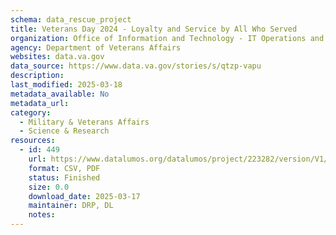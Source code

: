 ```yaml
---
schema: data_rescue_project 
title: Veterans Day 2024 - Loyalty and Service by All Who Served
organization: Office of Information and Technology - IT Operations and Services (ITOPS)
agency: Department of Veterans Affairs
websites: data.va.gov
data_source: https://www.data.va.gov/stories/s/qtzp-vapu
description: 
last_modified: 2025-03-18
metadata_available: No
metadata_url: 
category:
  - Military & Veterans Affairs 
  - Science & Research 
resources:
  - id: 449
    url: https://www.datalumos.org/datalumos/project/223282/version/V1/view
    format: CSV, PDF
    status: Finished
    size: 0.0
    download_date: 2025-03-17
    maintainer: DRP, DL
    notes: 
---
```

